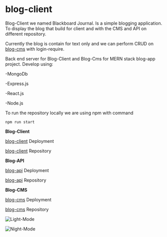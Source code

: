 
# blog-client
Blog-Client we named Blackboard Journal. Is a simple blogging application.
To display the blog that build for client and with the CMS and API on different repository.

Currently the blog is contain for text only and we can perform CRUD on
[blog-cms](https://cmsblackboardjournal-oy5v6p5c9-kurniadikevin.vercel.app/) with login-require.


 Back end server for Blog-Client and Blog-Cms for MERN stack blog-app project.
Develop using:

-MongoDb

-Express.js

-React.js

-Node.js

To run the repository locally we are using npm with command

```npm run start```

**Blog-Client**

[blog-client](https://blackboardjournal-927wbbdjo-kurniadikevin.vercel.app/) Deployment

[blog-client](https://github.com/kurniadikevin/blog-client) Repository

**Blog-API**

[blog-api](https://blog-api-production-8114.up.railway.app/) Deployment

[blog-api](https://github.com/kurniadikevin/blog-api) Repository

**Blog-CMS**

[blog-cms](https://cmsblackboardjournal-oy5v6p5c9-kurniadikevin.vercel.app/) Deployment

[blog-cms](https://github.com/kurniadikevin/blog-cms) Repository

![Light-Mode](public/blackboard-sc.png)



![Night-Mode](public/blackboard-sc2.png)
